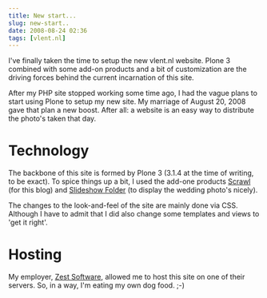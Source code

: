 ```yaml
---
title: New start...
slug: new-start..
date: 2008-08-24 02:36
tags: [vlent.nl]
---
```


I've finally taken the time to setup the new vlent.nl website. Plone 3
combined with some add-on products and a bit of customization are the
driving forces behind the current incarnation of this site.

After my PHP site stopped working some time ago, I had the vague plans
to start using Plone to setup my new site. My marriage of August 20,
2008 gave that plan a new boost. After all: a website is an easy way
to distribute the photo's taken that day.

# Technology

The backbone of this site is formed by Plone 3 (3.1.4 at the time of
writing, to be exact). To spice things up a bit, I used the add-one
products [Scrawl](http://plone.org/products/scrawl) (for this blog)
and [Slideshow Folder](http://plone.org/products/slideshowfolder) (to
display the wedding photo's nicely).

The changes to the look-and-feel of the site are mainly done via
CSS. Although I have to admit that I did also change some templates
and views to 'get it right'.

# Hosting

My employer, [Zest Software](http://zestsoftware.nl), allowed me to
host this site on one of their servers. So, in a way, I'm eating my
own dog food. ;-)
